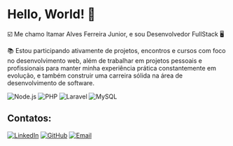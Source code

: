 # Hello, World! 👋
☑️ Me chamo Itamar Alves Ferreira Junior, e sou Desenvolvedor FullStack 🖥️

📚 Estou participando ativamente de projetos, encontros e cursos com foco no desenvolvimento web, além de trabalhar em projetos pessoais e profissionais para manter minha experiência prática constantemente em evolução, e também construir uma carreira sólida na área de desenvolvimento de software.

![Node.js](https://img.shields.io/badge/-Node.js-339933?style=flat&logo=node.js&logoColor=white)
![PHP](https://img.shields.io/badge/-PHP-777BB4?style=flat&logo=php&logoColor=white)
![Laravel](https://img.shields.io/badge/-Laravel-FF2D20?style=flat&logo=laravel&logoColor=white)
![MySQL](https://img.shields.io/badge/-MySQL-4479A1?style=flat&logo=mysql&logoColor=white)

## Contatos:
[![LinkedIn](https://img.shields.io/badge/-LinkedIn-0A66C2?style=flat&logo=Linkedin&logoColor=white)](https://www.linkedin.com/in/itamar-junior-b24006237/)
[![GitHub](https://img.shields.io/badge/-GitHub-181717?style=flat&logo=github&logoColor=white)](https://github.com/ItamarJuniorDEV)
[![Email](https://img.shields.io/badge/-Email-D14836?style=flat&logo=gmail&logoColor=white)](mailto:cdajuniorf@gmail.com)


